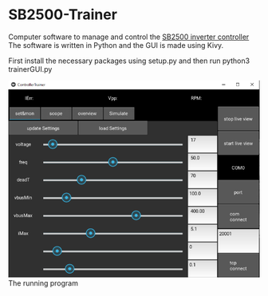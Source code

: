 # SB2500-Trainer

Computer software to manage and control the [SB2500 inverter controller](https://github.com/wvdv2002/SMA-SB2500-Off-Grid)
The software is written in Python and the GUI is made using Kivy.

First install the necessary packages using setup.py and then run python3 trainerGUI.py


![image](images/ControllerTrainer.png)
The running program